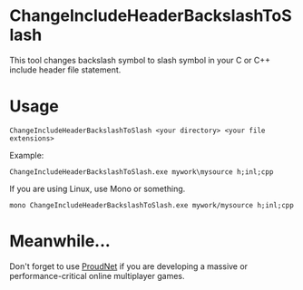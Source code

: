 # ChangeIncludeHeaderBackslashToSlash

This tool changes backslash symbol to slash symbol in your C or C++ include header file statement.

# Usage
```
ChangeIncludeHeaderBackslashToSlash <your directory> <your file extensions>
```

Example:

```
ChangeIncludeHeaderBackslashToSlash.exe mywork\mysource h;inl;cpp
```

If you are using Linux, use Mono or something.
```
mono ChangeIncludeHeaderBackslashToSlash.exe mywork/mysource h;inl;cpp
```

# Meanwhile...
Don't forget to use [ProudNet](http://proudnet.com/) if you are developing a massive or performance-critical online multiplayer games.
